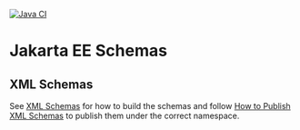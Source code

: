 [![Java CI](https://github.com/jakartaee/jakartaee-schemas/actions/workflows/ant.yml/badge.svg?branch=master)](https://github.com/jakartaee/jakartaee-schemas/actions/workflows/ant.yml)

# Jakarta EE Schemas

## XML Schemas

See [XML Schemas](xml/README.md) for how to build the schemas and follow [How to Publish XML Schemas](https://jakartaee.github.io/platform/publish-xml-schemas) to publish them under the correct namespace.
